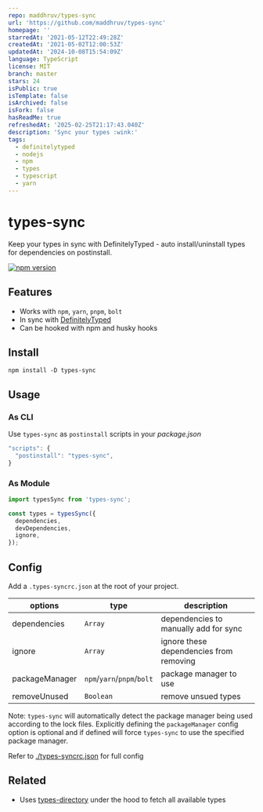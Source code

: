 ```yaml
---
repo: maddhruv/types-sync
url: 'https://github.com/maddhruv/types-sync'
homepage: ''
starredAt: '2021-05-12T22:49:28Z'
createdAt: '2021-05-02T12:00:53Z'
updatedAt: '2024-10-08T15:54:09Z'
language: TypeScript
license: MIT
branch: master
stars: 24
isPublic: true
isTemplate: false
isArchived: false
isFork: false
hasReadMe: true
refreshedAt: '2025-02-25T21:17:43.040Z'
description: 'Sync your types :wink:'
tags:
  - definitelytyped
  - nodejs
  - npm
  - types
  - typescript
  - yarn
---
```


# types-sync

Keep your types in sync with DefinitelyTyped - auto install/uninstall types for dependencies on
postinstall.

[![npm version](https://badge.fury.io/js/types-sync.svg)](https://www.npmjs.com/package/types-sync)

## Features

- Works with `npm`, `yarn`, `pnpm`, `bolt`
- In sync with [DefinitelyTyped](https://github.com/DefinitelyTyped/DefinitelyTyped)
- Can be hooked with npm and husky hooks

## Install

`npm install -D types-sync`

## Usage

### As CLI

Use `types-sync` as `postinstall` scripts in your _package.json_

```js
"scripts": {
  "postinstall": "types-sync",
}
```

### As Module

```ts
import typesSync from 'types-sync';

const types = typesSync({
  dependencies,
  devDependencies,
  ignore,
});
```

## Config

Add a `.types-syncrc.json` at the root of your project.

| options        | type                       | description                             |
| -------------- | -------------------------- | --------------------------------------- |
| dependencies   | `Array`                    | dependencies to manually add for sync   |
| ignore         | `Array`                    | ignore these dependencies from removing |
| packageManager | `npm`/`yarn`/`pnpm`/`bolt` | package manager to use                  |
| removeUnused   | `Boolean`                  | remove unsued types                     |

Note: `types-sync` will automatically detect the package manager being used according to the lock
files. Explicitly defining the `packageManager` config option is optional and if defined will force
`types-sync` to use the specified package manager.

Refer to
[./types-syncrc.json](https://github.com/maddhruv/types-sync/blob/master/.types-syncrc.json) for
full config

## Related

- Uses [types-directory](https://github.com/maddhruv/types-directory) under the hood to fetch all
  available types
